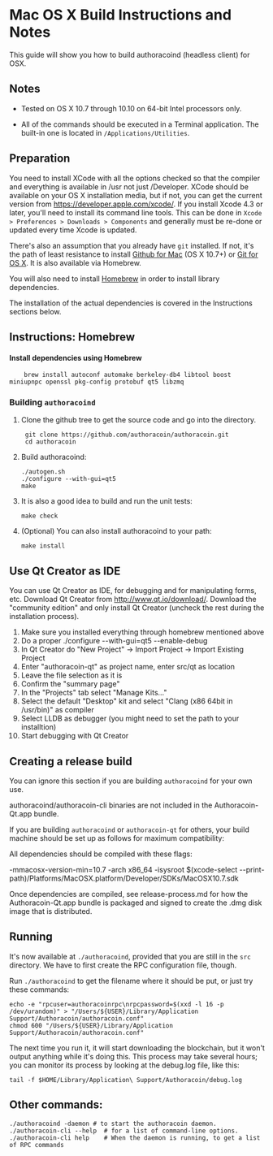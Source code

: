Mac OS X Build Instructions and Notes
====================================
This guide will show you how to build authoracoind (headless client) for OSX.

Notes
-----

* Tested on OS X 10.7 through 10.10 on 64-bit Intel processors only.

* All of the commands should be executed in a Terminal application. The
built-in one is located in `/Applications/Utilities`.

Preparation
-----------

You need to install XCode with all the options checked so that the compiler
and everything is available in /usr not just /Developer. XCode should be
available on your OS X installation media, but if not, you can get the
current version from https://developer.apple.com/xcode/. If you install
Xcode 4.3 or later, you'll need to install its command line tools. This can
be done in `Xcode > Preferences > Downloads > Components` and generally must
be re-done or updated every time Xcode is updated.

There's also an assumption that you already have `git` installed. If
not, it's the path of least resistance to install [Github for Mac](https://mac.github.com/)
(OS X 10.7+) or
[Git for OS X](https://code.google.com/p/git-osx-installer/). It is also
available via Homebrew.

You will also need to install [Homebrew](http://brew.sh) in order to install library
dependencies.

The installation of the actual dependencies is covered in the Instructions
sections below.

Instructions: Homebrew
----------------------

#### Install dependencies using Homebrew

        brew install autoconf automake berkeley-db4 libtool boost miniupnpc openssl pkg-config protobuf qt5 libzmq

### Building `authoracoind`

1. Clone the github tree to get the source code and go into the directory.

        git clone https://github.com/authoracoin/authoracoin.git
        cd authoracoin

2.  Build authoracoind:

        ./autogen.sh
        ./configure --with-gui=qt5
        make

3.  It is also a good idea to build and run the unit tests:

        make check

4.  (Optional) You can also install authoracoind to your path:

        make install

Use Qt Creator as IDE
------------------------
You can use Qt Creator as IDE, for debugging and for manipulating forms, etc.
Download Qt Creator from http://www.qt.io/download/. Download the "community edition" and only install Qt Creator (uncheck the rest during the installation process).

1. Make sure you installed everything through homebrew mentioned above
2. Do a proper ./configure --with-gui=qt5 --enable-debug
3. In Qt Creator do "New Project" -> Import Project -> Import Existing Project
4. Enter "authoracoin-qt" as project name, enter src/qt as location
5. Leave the file selection as it is
6. Confirm the "summary page"
7. In the "Projects" tab select "Manage Kits..."
8. Select the default "Desktop" kit and select "Clang (x86 64bit in /usr/bin)" as compiler
9. Select LLDB as debugger (you might need to set the path to your installtion)
10. Start debugging with Qt Creator

Creating a release build
------------------------
You can ignore this section if you are building `authoracoind` for your own use.

authoracoind/authoracoin-cli binaries are not included in the Authoracoin-Qt.app bundle.

If you are building `authoracoind` or `authoracoin-qt` for others, your build machine should be set up
as follows for maximum compatibility:

All dependencies should be compiled with these flags:

 -mmacosx-version-min=10.7
 -arch x86_64
 -isysroot $(xcode-select --print-path)/Platforms/MacOSX.platform/Developer/SDKs/MacOSX10.7.sdk

Once dependencies are compiled, see release-process.md for how the Authoracoin-Qt.app
bundle is packaged and signed to create the .dmg disk image that is distributed.

Running
-------

It's now available at `./authoracoind`, provided that you are still in the `src`
directory. We have to first create the RPC configuration file, though.

Run `./authoracoind` to get the filename where it should be put, or just try these
commands:

    echo -e "rpcuser=authoracoinrpc\nrpcpassword=$(xxd -l 16 -p /dev/urandom)" > "/Users/${USER}/Library/Application Support/Authoracoin/authoracoin.conf"
    chmod 600 "/Users/${USER}/Library/Application Support/Authoracoin/authoracoin.conf"

The next time you run it, it will start downloading the blockchain, but it won't
output anything while it's doing this. This process may take several hours;
you can monitor its process by looking at the debug.log file, like this:

    tail -f $HOME/Library/Application\ Support/Authoracoin/debug.log

Other commands:
-------

    ./authoracoind -daemon # to start the authoracoin daemon.
    ./authoracoin-cli --help  # for a list of command-line options.
    ./authoracoin-cli help    # When the daemon is running, to get a list of RPC commands
